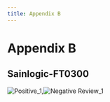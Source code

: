 ```yaml
---
title: Appendix B
---
```

# Appendix B

## Sainlogic-FT0300
![Positive_1](Positive_1.jpg=20%x),![Negative Review_1](https://github.com/EGR314-Spring2024-Team303/EGR314-Spring2024-Team303.github.io/assets/156623314/fc9d314e-b240-4878-80de-c7f1eb10cead)
 
